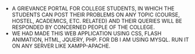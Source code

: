 - A GRIEVANCE PORTAL FOR COLLEGE STUDENTS, IN WHICH THE STUDENTS CAN POST THEIR PROBLEMS ON ANY TOPIC (COURSE, HOSTEL, ACADEMICS, ETC. RELATED) AND THEIR QUERIES WILL BE RESPONDED BY CONCERNED PEOPLE OF THE COLLEGE.
- WE HAD MADE THIS WEB APPLICATION USING CSS, FLASH ANIMATION, HTML, JQUERY, PHP. FOR DB I AM USING MYSQL. RUN IT ON ANY SERVER LIKE XAMPP-APACHE. 
